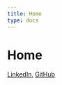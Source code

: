 ```yaml
---
title: Home
type: docs
---
```


# Home

[LinkedIn](https://www.linkedin.com/in/jamesphwilliams/), [GitHub](https://github.com/jamespwilliams)
